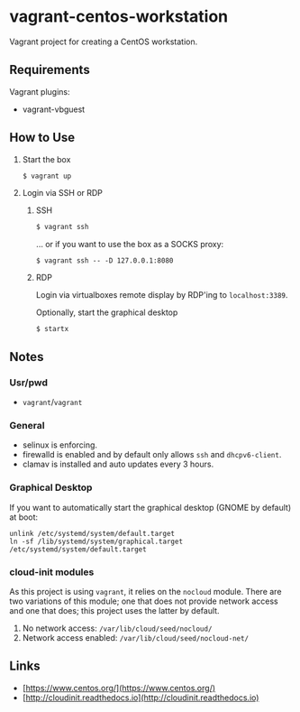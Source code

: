 # vagrant-centos-workstation

Vagrant project for creating a CentOS workstation.

## Requirements

Vagrant plugins:

- vagrant-vbguest

## How to Use

1. Start the box

    ```sh
    $ vagrant up
    ```

1. Login via SSH or RDP

    1. SSH

        ```sh
        $ vagrant ssh
        ```

        ... or if you want to use the box as a SOCKS proxy:

        ```
        $ vagrant ssh -- -D 127.0.0.1:8080
        ```

    1. RDP

        Login via virtualboxes remote display by RDP'ing to `localhost:3389`.

        Optionally, start the graphical desktop

        ```
        $ startx
        ```

## Notes

### Usr/pwd

- `vagrant`/`vagrant`

### General

- selinux is enforcing.
- firewalld is enabled and by default only allows `ssh` and `dhcpv6-client`.
- clamav is installed and auto updates every 3 hours.

### Graphical Desktop

If you want to automatically start the graphical desktop (GNOME by default) at boot:

```
unlink /etc/systemd/system/default.target
ln -sf /lib/systemd/system/graphical.target /etc/systemd/system/default.target
```

### cloud-init modules

As this project is using `vagrant`, it relies on the `nocloud` module.  There are two variations of this module; one that does not provide network access and one that does; this project uses the latter by default.

1. No network access: `/var/lib/cloud/seed/nocloud/`
1. Network access enabled: `/var/lib/cloud/seed/nocloud-net/`

## Links

- [https://www.centos.org/](https://www.centos.org/)
- [http://cloudinit.readthedocs.io](http://cloudinit.readthedocs.io)
